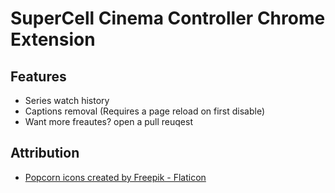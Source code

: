 # SuperCell Cinema Controller Chrome Extension

## Features
- Series watch history
- Captions removal (Requires a page reload on first disable)
- Want more freautes? open a pull reuqest

## Attribution
- <a href="https://www.flaticon.com/free-icons/popcorn" title="popcorn icons">Popcorn icons created by Freepik - Flaticon</a>